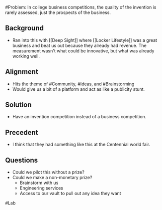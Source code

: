 #Problem:  In college business competitions, the quality of the invention is rarely assessed, just the prospects of the business.

## Background
- Ran into this with [[Deep Sight]] where [[Locker Lifestyle]] was a great business and beat us out because they already had revenue. The measurement wasn't what could be innovative, but what was already working well. 


## Alignment
- Hits the theme of #Community, #Ideas, and #Brainstorming 
- Would give us a bit of a platform and act as like a publicity stunt.


## Solution
- Have an invention competition instead of a business competition. 

## Precedent
- I think that they had something like this at the Centennial world fair. 

## Questions
- Could we pilot this without a prize? 
- Could we make a non-monetary prize?
	- Brainstorm with us
	- Engineering services
	- Access to our vault to pull out any idea they want

#Lab 